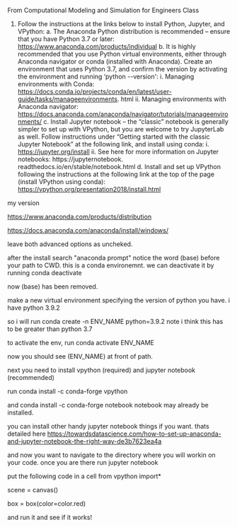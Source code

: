 From Computational Modeling and Simulation for Engineers Class

1. Follow the instructions at the links below to install Python, Jupyter, and VPython:
a. The Anaconda Python distribution is recommended – ensure that you have Python
3.7 or later: https://www.anaconda.com/products/individual
b. It is highly recommended that you use Python virtual environments, either through
Anaconda navigator or conda (installed with Anaconda). Create an environment that
uses Python 3.7, and confirm the version by activating the environment and running
‘python --version':
i. Managing environments with Conda:
https://docs.conda.io/projects/conda/en/latest/user-guide/tasks/manageenvironments.
html
ii. Managing environments with Anaconda navigator:
https://docs.anaconda.com/anaconda/navigator/tutorials/manageenvironments/
c. Install Jupyter notebook – the “classic” notebook is generally simpler to set up with
VPython, but you are welcome to try JupyterLab as well. Follow instructions under
“Getting started with the classic Jupyter Notebook” at the following link, and install
using conda:
i. https://jupyter.org/install
ii. See here for more information on Jupyter notebooks: https://jupyternotebook.
readthedocs.io/en/stable/notebook.html
d. Install and set up VPython following the instructions at the following link at the top
of the page (install VPython using conda):
https://vpython.org/presentation2018/install.html


my version 

https://www.anaconda.com/products/distribution

https://docs.anaconda.com/anaconda/install/windows/

leave both advanced options as uncheked. 

after the install search "anaconda prompt" 
notice the word (base) before your path to CWD. this is a conda environemnt.
we can deactivate it by running 
conda deactivate

now (base) has been removed. 

make a new virtual environment specifying the version of python you have. 
i have python 3.9.2

so i will run conda create -n ENV_NAME python=3.9.2
note i think this has to be greater than python 3.7

to activate the env, run
conda activate ENV_NAME

now you should see (ENV_NAME) at front of path.

next you need to install vpython (required) and jupyter notebook (recommended)

run 
conda install -c conda-forge vpython

and 
conda install -c conda-forge notebook 
notebook may already be installed. 

you can install other handy jupyter notebook things if you want. thats detailed here https://towardsdatascience.com/how-to-set-up-anaconda-and-jupyter-notebook-the-right-way-de3b7623ea4a

and now you want to navigate to the directory where you will workin on your code. 
once you are there run
jupyter notebook

put the following code in a cell
from vpython import*

scene = canvas()

box = box(color=color.red)

and run it and see if it works!

